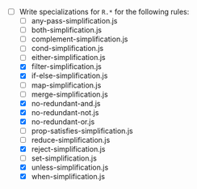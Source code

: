 - [ ] Write specializations for `R.*` for the following rules:
  - [ ] any-pass-simplification.js
  - [ ] both-simplification.js
  - [ ] complement-simplification.js
  - [ ] cond-simplification.js
  - [ ] either-simplification.js
  - [x] filter-simplification.js
  - [x] if-else-simplification.js
  - [ ] map-simplification.js
  - [ ] merge-simplification.js
  - [x] no-redundant-and.js
  - [x] no-redundant-not.js
  - [x] no-redundant-or.js
  - [ ] prop-satisfies-simplification.js
  - [ ] reduce-simplification.js
  - [x] reject-simplification.js
  - [ ] set-simplification.js
  - [x] unless-simplification.js
  - [x] when-simplification.js
